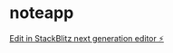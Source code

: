 # noteapp

[Edit in StackBlitz next generation editor ⚡️](https://stackblitz.com/~/github.com/ShawnellHarrison/noteapp)